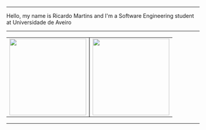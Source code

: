 

<hr>
Hello, my name is Ricardo Martins and I'm a Software Engineering student at Universidade de Aveiro
<hr>
<table class="border-none dark-theme">
 <tr>
   <td align="center">
     <a href="https://github.com/anuraghazra/github-readme-stats">
       <img height=200 src="https://github-readme-stats.vercel.app/api?username=RicardoMartins9321&theme=dark" />
     </a>
   </td>
   <td align="center">
     <a href="https://github.com/anuraghazra/github-readme-stats">
       <img height=200 src="https://github-readme-stats.vercel.app/api/top-langs?username=RicardoMartins9321&theme=dark&layout=compact&langs_count=5&card_width=320" />
     </a>
   </td>
 </tr>
</table>
<hr>


<style>
 .border-none {
  border-collapse: collapse;
  border: none;
 }

 .border-none td {
  border: 1px solid black;
 }

 .border-none tr:first-child td {
  border-top: none;
 }

 .border-none tr:last-child td {
  border-bottom: none;
 }

 .border-none tr td:first-child {
  border-left: none;
 }

 .border-none tr td:last-child {
  border-right: none;
 }

 .dark-theme {
  color: #FFFFFF;
  font-family: 'Courier New', Courier, monospace;
 }
</style>
